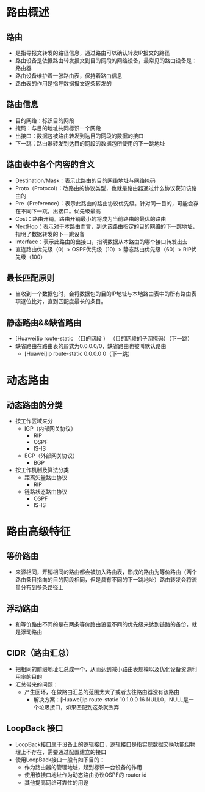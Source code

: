 # 路由概述

## 路由

-  是指导报文转发的路径信息，通过路由可以确认转发IP报文的路径
- 路由设备是依据路由转发报文到目的网段的网络设备，最常见的路由设备是：路由器
- 路由设备维护着一张路由表，保持着路由信息
- 路由表的作用是指导数据报文逐条转发的

## 路由信息

- 目的网络：标识目的网段
- 掩码：与目的地址共同标识一个网段
- 出接口：数据包被路由转发到达目的网段的数据的接口
- 下一跳：路由器转发到达目的网段的数据包所使用的下一跳地址

## 路由表中各个内容的含义

-  Destination/Mask：表示此路由的目的网络地址与网络掩码
- Proto（Protocol）：改路由的协议类型，也就是路由器通过什么协议获知该路由的
- Pre（Preference）：表示此路由的路由协议优先级。针对同一目的，可能会存在不同下一跳，出接口。优先级最高
- Cost：路由开销。路由开销最小的将成为当前路由的最优的路由
- NextHop：表示对于本路由而言，到达该路由指定的目的网络的下一跳地址，指明了数据转发的下一跳设备
- Interface：表示此路由的出接口，指明数据从本路由的哪个接口转发出去
- 直连路由优先级（0）> OSPF优先级（10）> 静态路由优先级（60）> RIP优先级（100）

## 最长匹配原则

- 当收到一个数据包时，会将数据包的目的IP地址与本地路由表中的所有路由表项逐位比对，直到匹配度最长的条目。

##  静态路由&&缺省路由

- [Huawei]ip route-static （目的网段 ） （目的网段的子网掩码）（下一跳）
- 缺省路由在路由表的形式为0.0.0.0/0，缺省路由也被叫默认路由
  - [Huawei]ip route-static  0.0.0.0 0（下一跳）

# 动态路由

## 动态路由的分类

- 按工作区域来分
  - IGP（内部网关协议）
    - RIP
    - OSPF
    - IS-IS
  - EGP（外部网关协议）
    - BGP
- 按工作机制及算法分类
  - 距离矢量路由协议
    - RIP
  - 链路状态路由协议
    - OSPF
    - IS-IS

# 路由高级特征

## 等价路由

-  来源相同，开销相同的路由都会被加入路由表，形成的路由为等价路由（两个路由条目指向的目的网段相同，但是具有不同的下一跳地址）路由转发会将流量分布到多条路径上

## 浮动路由

- 和等价路由不同的是在两条等价路由设置不同的优先级来达到链路的备份，就是浮动路由

## CIDR（路由汇总）

- 把相同的前缀地址汇总成一个，从而达到减小路由表规模以及优化设备资源利用率的目的
- 汇总带来的问题：
  - 产生回环，在做路由汇总的范围太大了或者去往路由器没有该路由
    - 解决方案：[Huawei]ip route-static 10.1.0.0 16 NULL0，NULL是一个垃圾接口，如果匹配到这条就丢弃



## LoopBack 接口

- LoopBack接口属于设备上的逻辑接口，逻辑接口是指实现数据交换功能但物理上不存在，需要通过配置建立的接口
- 使用LoopBack接口一般有如下目的：
  - 作为路由器的管理地址，起到标识一台设备的作用
  - 使用该接口地址作为动态路由协议OSPF的 router id
  - 其他提高网络可靠性的用途

